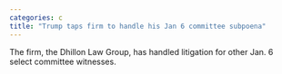 ```yaml
---
categories: c
title: "Trump taps firm to handle his Jan 6 committee subpoena"
---
```

The firm, the Dhillon Law Group, has handled litigation for other Jan. 6 select committee witnesses.